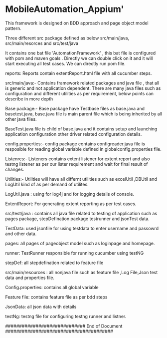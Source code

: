 # MobileAutomation_Appium'

This framework is designed on BDD approach and page object model pattern.

Three different src package defined as below src/main/java, src/main/resorces and src/test/java

It contains one bat file 'AutomationFramework' , this bat file is configured with pom and maven goals . Directly we can double click on it and it will start executing all test cases. We can directly run pom file.

reports: Reports contain extentReport.html file with all cucumber steps.

src/main/java:- Contains framework related packages and java file , that all is generic and not application dependent. There are many java files such as configuration and different utilities as per requirement, below points can describe in more depth

Base package:- Base package have Testbase files as base.java and basetest.java, base.java file is main parent file which is being inherited by all other java files. 

BaseTest.java file is child of base.java and it contains setup and launching application configuration other driver related configuration details.

config.properties:- config package contains configreader.java file is resposible for reading global variable defined in globalconfig.properties file.

Listenres:- Listeners contains extent listener for extent report and also testng listener as per our lister requirement and wait for final result of changes.

Utilities:- Utilities will have all differnt utilities such as excelUtil ,DBUtil and LogUtil kind of as per demand of utilites.

LogUtil.java : using for log4j and for logging details of console.

ExtentReport: For generating extent reporting as per test cases.

src/test/java : contains all java file related to testing of application such as pages package, stepDefination package testrunner and jsonTest data.

TestData: used jsonfile for using testdata to enter username and passowrd and other data.

pages: all pages of pageobject model such as loginpage and homepage.

runner: TestRunner responsible for running cucumber using testNG

stepDef: all stepdefination related to feature file

src/main/resources : all nonjava file such as feature file ,Log File,Json test data and properties file.

Config.properties: contains all global variable

Feature file: contains feature file as per bdd steps

JsonData: all json data with details

testNg: testng file for configuring testng runner and listner.


############################# End of Document #######################################
